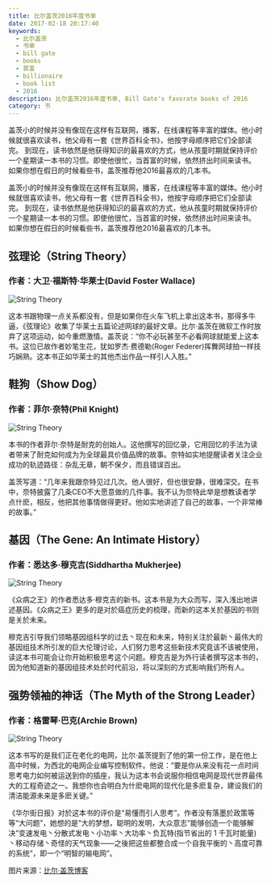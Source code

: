 ```yaml
---
title: 比尔盖茨2016年度书单
date: 2017-02-18 20:17:40
keywords: 
  - 比尔盖茨
  - 书单
  - bill gate
  - books
  - 首富
  - billionaire
  - book list
  - 2016
description: 比尔盖茨2016年度书单, Bill Gate's favorate books of 2016
category: 书
---
```

盖茨小的时候并没有像现在这样有互联网，播客，在线课程等丰富的媒体。他小时候就很喜欢读书，他父母有一套《世界百科全书》，他按字母顺序把它们全部读完。
到现在，读书依然是他获得知识的最喜欢的方式，他从孩童时期就保持评价一个星期读一本书的习惯。即使他很忙，当首富的时候，依然挤出时间来读书。
如果你想在假日的时候看些书，盖茨推荐他2016最喜欢的几本书。
<!-- more --> 

盖茨小的时候并没有像现在这样有互联网，播客，在线课程等丰富的媒体。他小时候就很喜欢读书，他父母有一套《世界百科全书》，他按字母顺序把它们全部读完。
到现在，读书依然是他获得知识的最喜欢的方式，他从孩童时期就保持评价一个星期读一本书的习惯。即使他很忙，当首富的时候，依然挤出时间来读书。
如果你想在假日的时候看些书，盖茨推荐他2016最喜欢的几本书。

## 弦理论（String Theory）

### 作者：大卫·福斯特·华莱士(David Foster Wallace)
![String Theory](http://olkthwfq0.bkt.gdipper.com/string-theory.jpeg)

这本书跟物理一点关系都没有，但是如果你在火车飞机上拿出这本书，那得多牛逼，《弦理论》收集了华莱士五篇论述网球的最好文章。比尔·盖茨在微软工作时放弃了这项运动，如今重燃激情。盖茨说：“你不必玩甚至不必看网球就能爱上这本书。这位已故作者妙笔生花，犹如罗杰·费德勒(Roger Federer)挥舞网球拍一样技巧娴熟。这本书正如华莱士的其他杰出作品一样引人入胜。”

## 鞋狗（Show Dog）

### 作者：菲尔·奈特(Phil Knight)
![String Theory](http://olkthwfq0.bkt.gdipper.com/nike.jpg)

本书的作者菲尔·奈特是耐克的创始人。这他撰写的回忆录，它用回忆的手法为读者带来了耐克如何成为为全球最具价值品牌的故事。奈特如实地提醒读者关注企业成功的轨迹路径：杂乱无章，朝不保夕，而且错误百出。

盖茨写道：“几年来我跟奈特见过几次。他人很好，但也很安静，很难深交。在书中，奈特披露了几条CEO不大愿意做的几件事。我不认为奈特此举是想教读者学点什麽，相反，他把其他事情做得更好。他如实地讲述了自己的故事，一个非常棒的故事。”


## 基因（The Gene: An Intimate History）

### 作者：悉达多·穆克吉(Siddhartha Mukherjee)
![String Theory](http://olkthwfq0.bkt.gdipper.com/gene.jpg)

《众病之王》的作者悉达多·穆克吉的新书。这本书是为大众而写，深入浅出地讲述基因。《众病之王》更多的是对於癌症历史的梳理，而新的这本关於基因的书则是关於未来。

穆克吉引导我们领略基因组科学的过去丶现在和未来，特别关注於最新丶最伟大的基因组技术所引发的巨大伦理讨论，人们努力思考这些新技术究竟该不该被使用，读这本书可能会让你开始积极思考这个问题。穆克吉是为外行读者撰写这本书的，因为他知道新的基因组技术处於时代前沿，将以深刻的方式影响我们所有人。

## 强势领袖的神话（The Myth of the Strong Leader）

### 作者：格雷琴·巴克(Archie Brown)
![String Theory](http://olkthwfq0.bkt.gdipper.com/the-myth-of-the-strong-leaders.jpg)

这本书写的是我们正在老化的电网，比尔·盖茨提到了他的第一份工作，是在他上高中时候，为西北的电网企业编写控制软件。他说：“要是你从来没有花一点时间思考电力如何被运送到你的插座，我认为这本书会说服你相信电网是现代世界最伟大的工程奇迹之一。我想你也会明白为什麽电网的现代化是多麽复杂，建设我们的清洁能源未来是多麽关键。”

《华尔街日报》对於这本书的评价是“易懂而引人思考”。作者没有落墨於政策等等“大问题”，她想的是“大的梦想，聪明的发明，大众意志”能够创造一个能够解决“变速发电丶分散式发电丶小功率丶大功率丶负瓦特(指节省出的 1 千瓦时能量)丶移动存储丶奇怪的天气现象——之後把这些都整合成一个自我平衡的丶高度可靠的系统”，即一个“明智的输电网”。

图片来源：[比尔·盖茨博客](https://www.gatesnotes.com/About-Bill-Gates/Best-Books-2016)
